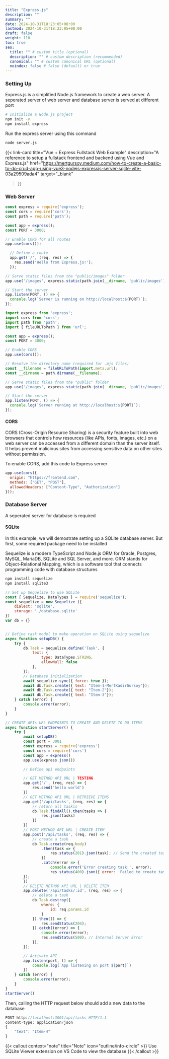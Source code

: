 ```yaml
---
title: "Express.js"
description: ""
summary: ""
date: 2024-10-31T18:23:05+08:00
lastmod: 2024-10-31T18:23:05+08:00
draft: false
weight: 110
toc: true
seo:
  title: "" # custom title (optional)
  description: "" # custom description (recommended)
  canonical: "" # custom canonical URL (optional)
  noindex: false # false (default) or true
---
```


### Setting Up

Express.js is a simplified Node.js framework to create a web server. A seperated server of web server and database server is served at different port

```bash
# Initialize a Node.js project
npm init -y
npm install express
```

Run the express server using this command

```bash
node server.js
```

{{< link-card
  title="Vue + Express Fullstack Web Example"
  description="A reference to setup a fullstack frontend and backend using Vue and Express.js"
  href="https://mertgursoy.medium.com/how-to-create-a-basic-to-do-crud-app-using-vue3-nodejs-expressjs-server-sqlite-vite-03a29509ada4"
  target="_blank"
>}}

### Web Server

```js {title="server.js"}
const express = require('express');
const cors = require('cors');
const path = require('path');

const app = express();
const PORT = 3000;

// Enable CORS for all routes
app.use(cors());

  // Define a route
  app.get('/', (req, res) => {
    res.send('Hello from Express.js!');
  });

// Serve static files from the "public/images" folder
app.use('/images', express.static(path.join(__dirname, 'public/images')));

// Start the server
app.listen(PORT, () => {
  console.log(`Server is running on http://localhost:${PORT}`);
});
```

```js {title="server.mjs"}
import express from 'express';
import cors from 'cors';
import path from 'path';
import { fileURLToPath } from 'url';

const app = express();
const PORT = 3000;

// Enable CORS
app.use(cors());

// Resolve the directory name (required for .mjs files)
const __filename = fileURLToPath(import.meta.url);
const __dirname = path.dirname(__filename);

// Serve static files from the "public" folder
app.use('/images', express.static(path.join(__dirname, 'public/images')));

// Start the server
app.listen(PORT, () => {
  console.log(`Server running at http://localhost:${PORT}`);
});

```

#### CORS

CORS (Cross-Origin Resource Sharing) is a security feature built into web browsers that controls how resources (like APIs, fonts, images, etc.) on a web server can be accessed from a different domain than the server itself. It helps prevent malicious sites from accessing sensitive data on other sites without permission.

To enable CORS, add this code to Express server

```js
app.use(cors({
  origin: "https://frontend.com",
  methods: ["GET", "POST"],
  allowedHeaders: ["Content-Type", "Authorization"]
}));
```

### Database Server

A seperated server for database is required

#### SQLite

In this example, we will demostrate setting up a SQLite database server. But first, some required package need to be installed

Sequelize is a modern TypeScript and Node.js ORM for Oracle, Postgres, MySQL, MariaDB, SQLite and SQL Server, and more. ORM stands for Object-Relational Mapping, which is a software tool that connects programming code with database structures

```bash
npm install sequelize
npm install sqlite3
```

```js
// Set up Sequelize to use SQLite
const { Sequelize, DataTypes } = require('sequelize');
const sequelize = new Sequelize ({
    dialect: 'sqlite',
    storage: './database.sqlite'
})
var db = {}


// Define task model to make operation on SQLite using sequelize
async function setupDB() {
    try {
        db.Task = sequelize.define('Task', {
            text: {
                type: DataTypes.STRING,
                allowNull: false
            },
        });
        // Database initialization
        await sequelize.sync({ force: true });
        await db.Task.create({ text: "Item-1-MertKadirGursoy"});
        await db.Task.create({ text: "Item-2"});
        await db.Task.create({ text: "Item-3"});
    } catch (error) {
        console.error(error);
    }
}

// CREATE APIs URL ENDPOINTS TO CREATE AND DELETE TO DO ITEMS
async function startServer() {
    try {
        await setupDB()
        const port = 3001
        const express = require('express')
        const cors = require('cors')
        const app = express()
        app.use(express.json())

        // Define api endpoints

        // GET METHOD API URL | TESTING
        app.get('/', (req, res) => {
            res.send('hello world')
        })
        // GET METHOD API URL | RETRIEVE ITEMS
        app.get('/api/tasks', (req, res) => {
            // return all taskls
            db.Task.findAll().then(tasks => {
                res.json(tasks)
            })
        })
        // POST METHOD API URL | CREATE ITEM
        app.post('/api/tasks', (req, res) => {
            // create a task
            db.Task.create(req.body)
                .then(task => {
                    res.status(201).json(task); // Send the created task back with a 201 status
                })
                .catch(error => {
                    console.error('Error creating task:', error);
                    res.status(400).json({ error: 'Failed to create task' }); // Handle validation errors
        });
        })
        // DELETE METHOD API URL | DELETE ITEM
        app.delete('/api/tasks/:id', (req, res) => {
            // delete a task
            db.Task.destroy({
                where: {
                    id: req.params.id
                }
            }).then(() => {
                res.sendStatus(204);
            }).catch((error) => {
                console.error(error);
                res.sendStatus(500); // Internal Server Error
            });
        });

        // Activate API
        app.listen(port, () => {
            console.log(`App listening on port ${port}`)
        })
    } catch (error) {
        console.error(error);
    }
}
startServer()
```

Then, calling the HTTP request below should add a new data to the database

```js
POST http://localhost:3001/api/tasks HTTP/1.1
content-type: application/json
{
    "text": "Item-4"
}
```

{{< callout context="note" title="Note" icon="outline/info-circle" >}}
Use SQLite Viewer extension on VS Code to view the database
{{< /callout >}}
